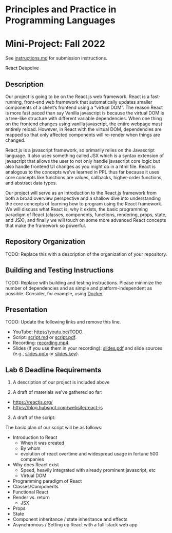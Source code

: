# Principles and Practice in Programming Languages
# Mini-Project: Fall 2022

See [instructions.md](instructions.md) for submission instructions.

React Deepdive

## Description

Our project is going to be on the React.js web framework. React is a fast-running, front-end web framework that automatically updates smaller components of a client’s frontend using a “virtual DOM”. The reason React is more fast paced than say Vanilla javascript is because the virtual DOM is a tree-like structure with different variable dependencies. When one thing on the frontend changes using vanilla javascript, the entire webpage must entirely reload. However, in React with the virtual DOM, dependencies are mapped so that only affected components will re-render when things are changed. 


React.js is a javascript framework, so primarily relies on the Javascript language. It also uses something called JSX which is a syntax extension of javascript that allows the user to not only handle javascript core logic but also handle frontend UI changes as you might do in a html file. React is analogous to the concepts we’ve learned in PPL thus far because it uses core concepts like functions are values, callbacks, higher-order functions, and abstract data types. 


Our project will serve as an introduction to the React.js framework from both a broad overview perspective and a shallow dive into understanding the core concepts of learning how to program using the React framework. We will discuss what React is, why it exists, the basic programming paradigm of React (classes, components, functions, rendering, props, state, and JSX), and finally we will touch on some more advanced React concepts that make the framework so powerful.


## Repository Organization

TODO: Replace this with a description of the organization of your repository.

## Building and Testing Instructions

TODO: Replace with building and testing instructions. Please minimize the number of dependencies and as simple and platform-independent as possible. Consider, for example, using [Docker](https://www.docker.com/).

## Presentation

TODO: Update the following links and remove this line.


- YouTube: https://youtu.be/TODO.
- Script: [script.md](script.md) or [script.pdf](script.pdf).
- Recording: [recording.mp4](recording.mp4).
- Slides (if you use them in your recording): [slides.pdf](slides.pdf) and slide sources (e.g., [slides.pptx](slides.pptx) or [slides.key](slides.key)).


## Lab 6 Deadline Requirements

1. A description of our project is included above

2. A draft of materials we've gathered so far:
- https://reactjs.org/
- https://blog.hubspot.com/website/react-js


3. A draft of the script:


The basic plan of our script will be as follows:
- Introduction to React
	- When it was created
	- By whom
	- evolution of react overtime and widespread usage in fortune 500 companies
- Why does React exist
	- Speed, heavily integrated with already prominent javascript, etc
	- Virtual DOM
- Programming paradigm of React
- Classes/Components
- Functional React
- Render vs. return
	- JSX
- Props
- State
- Component inheritance / state inheritance and effects
- Asynchronous / Setting up React with a full-stack web app






